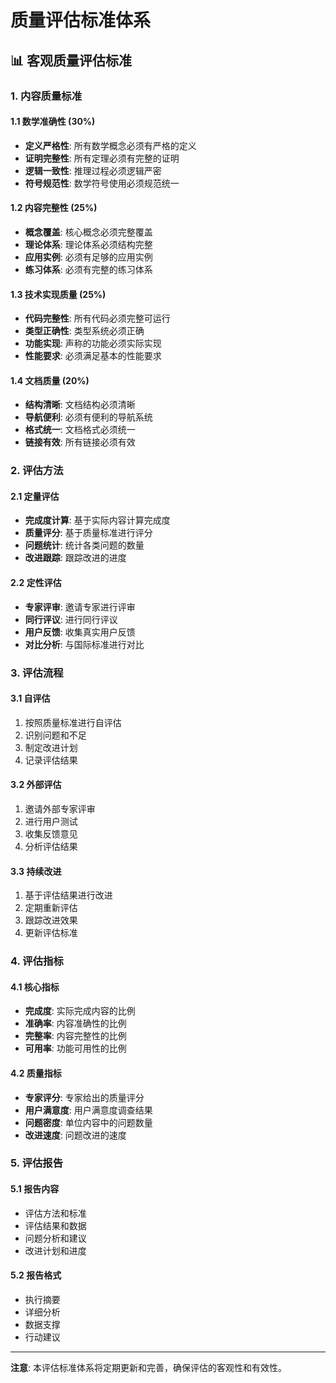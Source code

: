 # 质量评估标准体系

## 📊 客观质量评估标准

### 1. 内容质量标准

#### 1.1 数学准确性 (30%)

- **定义严格性**: 所有数学概念必须有严格的定义
- **证明完整性**: 所有定理必须有完整的证明
- **逻辑一致性**: 推理过程必须逻辑严密
- **符号规范性**: 数学符号使用必须规范统一

#### 1.2 内容完整性 (25%)

- **概念覆盖**: 核心概念必须完整覆盖
- **理论体系**: 理论体系必须结构完整
- **应用实例**: 必须有足够的应用实例
- **练习体系**: 必须有完整的练习体系

#### 1.3 技术实现质量 (25%)

- **代码完整性**: 所有代码必须完整可运行
- **类型正确性**: 类型系统必须正确
- **功能实现**: 声称的功能必须实际实现
- **性能要求**: 必须满足基本的性能要求

#### 1.4 文档质量 (20%)

- **结构清晰**: 文档结构必须清晰
- **导航便利**: 必须有便利的导航系统
- **格式统一**: 文档格式必须统一
- **链接有效**: 所有链接必须有效

### 2. 评估方法

#### 2.1 定量评估

- **完成度计算**: 基于实际内容计算完成度
- **质量评分**: 基于质量标准进行评分
- **问题统计**: 统计各类问题的数量
- **改进跟踪**: 跟踪改进的进度

#### 2.2 定性评估

- **专家评审**: 邀请专家进行评审
- **同行评议**: 进行同行评议
- **用户反馈**: 收集真实用户反馈
- **对比分析**: 与国际标准进行对比

### 3. 评估流程

#### 3.1 自评估

1. 按照质量标准进行自评估
2. 识别问题和不足
3. 制定改进计划
4. 记录评估结果

#### 3.2 外部评估

1. 邀请外部专家评审
2. 进行用户测试
3. 收集反馈意见
4. 分析评估结果

#### 3.3 持续改进

1. 基于评估结果进行改进
2. 定期重新评估
3. 跟踪改进效果
4. 更新评估标准

### 4. 评估指标

#### 4.1 核心指标

- **完成度**: 实际完成内容的比例
- **准确率**: 内容准确性的比例
- **完整率**: 内容完整性的比例
- **可用率**: 功能可用性的比例

#### 4.2 质量指标

- **专家评分**: 专家给出的质量评分
- **用户满意度**: 用户满意度调查结果
- **问题密度**: 单位内容中的问题数量
- **改进速度**: 问题改进的速度

### 5. 评估报告

#### 5.1 报告内容

- 评估方法和标准
- 评估结果和数据
- 问题分析和建议
- 改进计划和进度

#### 5.2 报告格式

- 执行摘要
- 详细分析
- 数据支撑
- 行动建议

---

**注意**: 本评估标准体系将定期更新和完善，确保评估的客观性和有效性。
